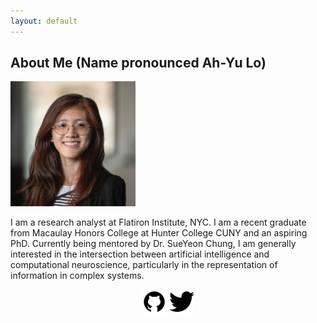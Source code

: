 ```yaml
---
layout: default
---
```


## About Me (Name pronounced Ah-Yu Lo)

<img class="profile-picture" src="/images/headshot22sq.jpg" width="200px"/>

I am a research analyst at Flatiron Institute, NYC. I am a recent graduate from Macaulay Honors College at Hunter College CUNY and an aspiring PhD. Currently being mentored by Dr. SueYeon Chung, I am generally interested in the intersection between artificial intelligence and computational neuroscience, particularly in the representation of information in complex systems. 

<p align="center">
<a href="https://github.com/ngayulo" target="_blank"><img src="/images/github.png" width="40px"></a>
<a href="https://twitter.com/nyu_lo" target="_blank"><img src="/images/twitter.png" width="40px"></a>
</p>
